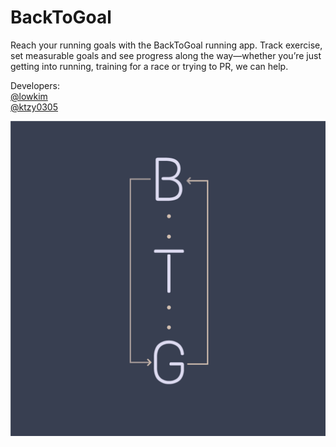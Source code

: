 # BackToGoal
Reach your running goals with the BackToGoal running app. Track exercise, set measurable goals and see progress along the way—whether you’re just getting into running, training for a race or trying to PR, we can help.  

Developers:  
[@lowkim](https://github.com/lowkim)  
[@ktzy0305](https://github.com/ktzy0305)  

![](https://github.com/ktzy0305/BackToGoal/blob/master/BackToGoal/Assets.xcassets/AppIcon.appiconset/BackToGoal%20App%20Store.png)
